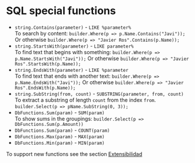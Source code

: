 # SQL special functions

* `string.Contains(parameter)` - `LIKE %parameter%`  
To search by content: `builder.Where(p => p.Name.Contains("Javi"));` Or otherwise `builder.Where(p => "Javier Ros".Contains(p.Name));`
* `string.StartsWith(parameter)` - `LIKE parameter%`  
To find text that begins with something: `builder.Where(p => p.Name.StartsWith("Javi"));` Or otherwise `builder.Where(p => "Javier Ros".StartsWith(p.Name));`
* `string.EndsWith(parameter)` - `LIKE %parameter`  
To find text that ends with another text: `builder.Where(p => p.Name.EndsWith("Javi"));` Or otherwise `builder.Where(p => "Javier Ros".EndsWith(p.Name));`
* `string.SubString(from, count)` - `SUBSTRING(parameter, from, count)`  
To extract a substring of length `count` from the index `from`.
`builder.Select(p => pName.SubString(0, 3));`
* `DbFunctions.Sum(param)` - `SUM(param)`  
To show sums in the groupings: `builder.Select(p => DbFunctions.Sum(p.Amount))`
* `DbFunctions.Sum(param)` - `COUNT(param)`
* `DbFunctions.Max(param)` - `MAX(param)`
* `DbFunctions.Min(param)` - `MIN(param)`


To support new functions see the section [Extensibilidad](./extensibility-es.md)